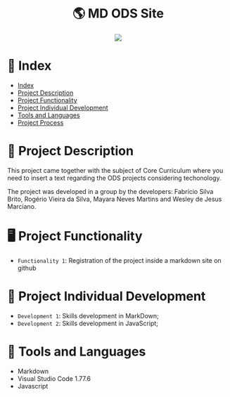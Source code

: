 <h1 align="center">🌎 MD ODS Site</h1>

<p align="center">
<img src="http://img.shields.io/static/v1?label=STATUS&message=EM%20DESENVOLVIMENTO&color=GREEN&style=for-the-badge"/>
</p>

# :pushpin: Index

* [Index](https://github.com/mayaram4rtins/md-ods-site/blob/main/README.md#pushpin-índice)
* [Project Description](https://github.com/mayaram4rtins/md-ods-site/blob/main/README.md#page_facing_up-project-description)
* [Project Functionality](https://github.com/mayaram4rtins/md-ods-site/blob/main/README.md#desktop_computer-project-functionality)
* [Project Individual Development](https://github.com/mayaram4rtins/md-ods-site/blob/main/README.md#wrench-project-individual-development)
* [Tools and Languages](https://github.com/mayaram4rtins/md-ods-site/blob/main/README.md#snake-ferramentas-e-linguagem-utilizadas)
* [Project Process](https://github.com/mayaram4rtins/md-ods-site/blob/main/README.md#snake-ferramentas-e-linguagem-utilizadas)

# :page_facing_up: Project Description

This project came together with the subject of Core Curriculum where you need to insert a text regarding the ODS projects considering techonology.

The project was developed in a group by the developers: Fabrício Silva Brito, Rogério Vieira da Silva, Mayara Neves Martins and Wesley de Jesus Marciano.

# :desktop_computer: Project Functionality

- `Functionality 1`: Registration of the project inside a markdown site on github

# :wrench: Project Individual Development

- `Development 1`: Skills development in MarkDown;
- `Development 2`: Skills development in JavaScript;

# :snake: Tools and Languages

+ Markdown
+ Visual Studio Code 1.77.6
+ Javascript
